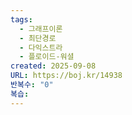 ```yaml
---
tags:
  - 그래프이론
  - 최단경로
  - 다익스트라
  - 플로이드-워셜
created: 2025-09-08
URL: https://boj.kr/14938
반복수: "0"
복습:
---
```

